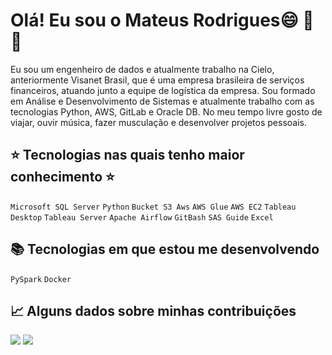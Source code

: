 # Olá! Eu sou o Mateus Rodrigues😄  👾  🍩
Eu sou um engenheiro de dados e atualmente trabalho na Cielo, anteriormente Visanet Brasil, que é uma empresa brasileira de serviços financeiros, atuando junto a equipe de logística da empresa. Sou formado em Análise e Desenvolvimento de Sistemas e atualmente trabalho com as tecnologias Python, AWS, GitLab e Oracle DB. No meu tempo livre gosto de viajar, ouvir música, fazer musculação e desenvolver projetos pessoais.

## ⭐  Tecnologias nas quais tenho maior conhecimento  ⭐
`Microsoft SQL Server` `Python` `Bucket S3 Aws` `AWS Glue` `AWS EC2` `Tableau Desktop` `Tableau Server` `Apache Airflow` `GitBash` `SAS Guide` `Excel`


## 📚  Tecnologias em que estou me desenvolvendo
`PySpark` `Docker`

## :chart_with_upwards_trend:  Alguns dados sobre minhas contribuições

<img src="https://github-profile-summary-cards.vercel.app/api/cards/profile-details?username=MateusCosta2019&theme=vue">
<img src="https://activity-graph.herokuapp.com/graph?username=MateusCosta2019&theme=minimal">
